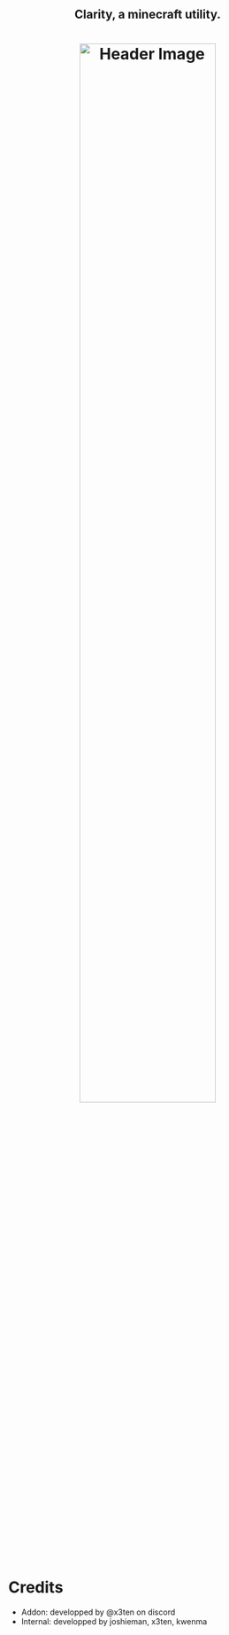 <h2 align="center">Clarity, a minecraft utility.</h2>
<h1 align="center">
  <img src="https://r2.e-z.host/049cab41-5ed3-4a5c-a42f-5b83b721f333/pl71ntej.png" alt="Header Image" style="width:70%; max-width:600px;"/>
</h1>

# Credits
- Addon: developped by @x3ten on discord
- Internal: developped by joshieman, x3ten, kwenma
